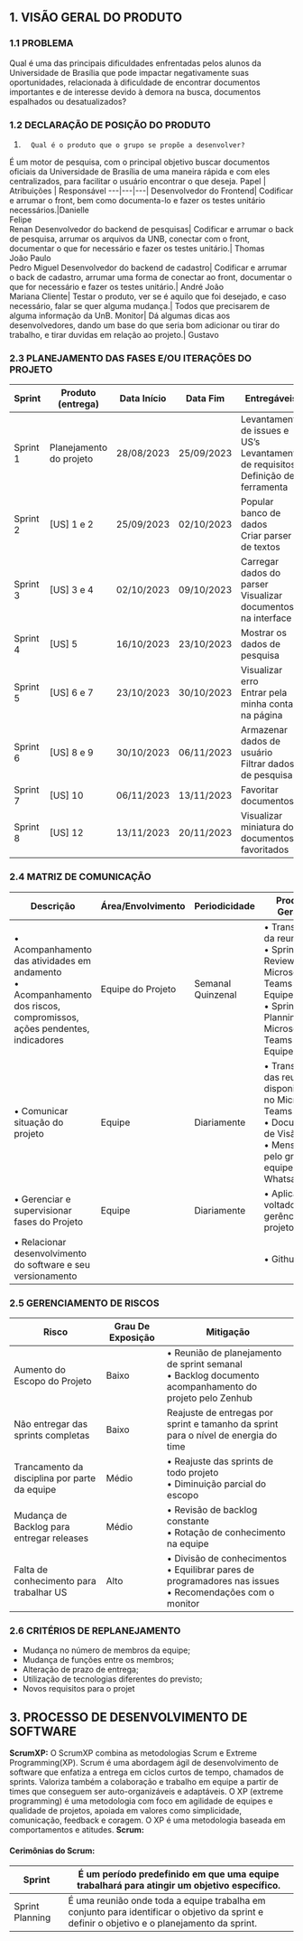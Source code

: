 ## 1. VISÃO GERAL DO PRODUTO
### 1.1 PROBLEMA
Qual é uma das principais dificuldades enfrentadas pelos alunos da Universidade de Brasília que pode impactar negativamente suas oportunidades, relacionada à dificuldade de encontrar documentos importantes e de interesse devido à demora na busca, documentos espalhados ou desatualizados?
### 1.2 DECLARAÇÃO DE POSIÇÃO DO PRODUTO
1.       Qual é o produto que o grupo se propõe a desenvolver?
É um motor de pesquisa, com o principal objetivo buscar documentos oficiais da Universidade de Brasília de uma maneira rápida e com eles centralizados, para facilitar o usuário encontrar o que deseja.
Papel | Atribuições | Responsável
---|---|---|
Desenvolvedor do Frontend| Codificar e arrumar o front, bem como documenta-lo e fazer os testes unitário necessários.|Danielle <br> Felipe <br> Renan 
Desenvolvedor do backend de pesquisas| Codificar e arrumar o back de pesquisa, arrumar os arquivos da UNB, conectar com o front, documentar o que for necessário e fazer os testes unitário.| Thomas <br> João Paulo <br> Pedro Miguel 
Desenvolvedor do backend de cadastro| Codificar e arrumar o back de cadastro, arrumar uma forma de conectar ao front, documentar o que for necessário e fazer os testes unitário.| André João <br> Mariana
Cliente| Testar o produto, ver se é aquilo que foi desejado, e caso necessário, falar se quer alguma mudança.| Todos que precisarem de alguma informação da UnB.
Monitor| Dá algumas dicas aos desenvolvedores, dando um base do que seria bom adicionar ou tirar do trabalho, e tirar duvidas em relação ao projeto.| Gustavo

### 2.3 PLANEJAMENTO DAS FASES E/OU ITERAÇÕES DO PROJETO
Sprint | Produto (entrega) | Data Início | Data Fim | Entregáveis| % Conclusão
---|---|---|---|---|---|
Sprint 1|Planejamento do projeto|28/08/2023|25/09/2023|Levantamento de issues e US’s <br> Levantamento de requisitos <br> Definição de ferramenta| 100%
Sprint 2|[US] 1 e 2|25/09/2023|02/10/2023|Popular banco de dados <br> Criar parser de textos| 100%
Sprint 3|[US] 3 e 4|02/10/2023|09/10/2023|Carregar dados do parser <br> Visualizar documentos na interface| 100%
Sprint 4|[US] 5|16/10/2023|23/10/2023|Mostrar os dados de pesquisa| 100%
Sprint 5|[US] 6 e 7|23/10/2023|30/10/2023|Visualizar erro <br> Entrar pela minha conta na página| Em andamento
Sprint 6|[US] 8 e 9|30/10/2023|06/11/2023|Armazenar dados de usuário <br> Filtrar dados de pesquisa| A fazer
Sprint 7|[US] 10|06/11/2023|13/11/2023|Favoritar documentos| A fazer
Sprint 8|[US] 12|13/11/2023|20/11/2023|Visualizar miniatura dos documentos favoritados| A fazer

### 2.4 MATRIZ DE COMUNICAÇÃO
Descrição | Área/Envolvimento | Periodicidade | Produtos Gerados
---|---|---|---|
• Acompanhamento das atividades em andamento <br> • Acompanhamento dos riscos, compromissos, ações pendentes, indicadores|Equipe do Projeto| Semanal <br> Quinzenal| • Transcrição da reunião <br> • Sprint Review pelo Microsoft Teams da Equipe <br> • Sprint Planning pelo Microsoft Teams da Equipe
• Comunicar situação do projeto|Equipe|Diariamente|• Transcrição das reuniões disponibilizado no Microsoft Teams <br> • Documento de Visão <br> • Mensagens pelo grupo da equipe no Whatsapp.
• Gerenciar e supervisionar fases do Projeto|Equipe|Diariamente|• Aplicativo voltado para gerência de projetos: Trello
• Relacionar desenvolvimento do software e seu versionamento| | | • Github

### 2.5 GERENCIAMENTO DE RISCOS
Risco|Grau De Exposição|Mitigação
---|---|---|
Aumento do Escopo do Projeto|Baixo|• Reunião de planejamento de sprint semanal <br> • Backlog documento acompanhamento do projeto pelo Zenhub
Não entregar das sprints completas|Baixo|Reajuste de entregas por sprint e tamanho da sprint para o nível de energia do time
Trancamento da disciplina por parte da equipe|Médio|• Reajuste das sprints de todo projeto <br> • Diminuição parcial do escopo
Mudança de Backlog para entregar releases|Médio|• Revisão de backlog constante <br> • Rotação de conhecimento na equipe
Falta de conhecimento para trabalhar US|Alto|• Divisão de conhecimentos <br> • Equilibrar pares de programadores nas issues <br> • Recomendações com o monitor

### 2.6 CRITÉRIOS DE REPLANEJAMENTO
- Mudança no número de membros da equipe;
- Mudança de funções entre os membros;
- Alteração de prazo de entrega;
- Utilização de tecnologias diferentes do previsto;
- Novos requisitos para o projet

## 3. PROCESSO DE DESENVOLVIMENTO DE SOFTWARE
<strong>ScrumXP:</strong> O ScrumXP combina as metodologias Scrum e Extreme Programming(XP). Scrum é uma abordagem ágil de desenvolvimento de software que enfatiza a entrega em ciclos curtos de tempo, chamados de sprints. Valoriza também a colaboração e trabalho em equipe a partir de times que conseguem ser auto-organizáveis e adaptáveis. O XP (extreme programming) é uma metodologia com foco em agilidade de equipes e qualidade de projetos, apoiada em valores como simplicidade, comunicação, feedback e coragem. O XP é uma metodologia baseada em comportamentos e atitudes.
<strong>Scrum:</strong>
#### Cerimônias do Scrum:

Sprint|É um período predefinido em que uma equipe trabalhará para atingir um objetivo específico.
---|---|
Sprint Planning|É uma reunião onde toda a equipe trabalha em conjunto para identificar o objetivo da sprint e definir o objetivo e o planejamento da sprint.





